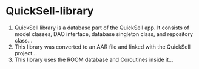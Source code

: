 # QuickSell-library

1.  QuickSell library is a database part of the QuickSell app. It consists of model classes, DAO interface, database singleton class, and repository class...
2.  This library was converted to an AAR file and linked with the QuickSell project...
3.  This library uses the ROOM database and Coroutines inside it...
